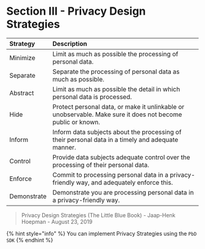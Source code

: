 # Section III - Privacy Design Strategies

| Strategy | Description |
| :--- | :--- |
| Minimize | Limit as much as possible the processing of personal data. |
| Separate | Separate the processing of personal data as much as possible. |
| Abstract | Limit as much as possible the detail in which personal data is processed. |
| Hide | Protect personal data, or make it unlinkable or unobservable. Make sure it does not become public or known. |
| Inform | Inform data subjects about the processing of their personal data in a timely and adequate manner. |
| Control | Provide data subjects adequate control over the processing of their personal data. |
| Enforce | Commit to processing personal data in a privacy-friendly way, and adequately enforce this. |
| Demonstrate | Demonstrate you are processing personal data in a privacy-friendly way. |

> Privacy Design Strategies \(The Little Blue Book\) - Jaap-Henk Hoepman - August 23, 2019

{% hint style="info" %}
You can implement Privacy Strategies using the `PbD SDK`
{% endhint %}



